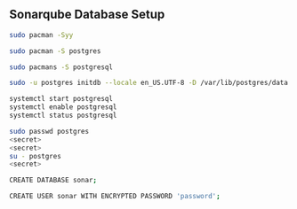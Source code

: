 
## Sonarqube Database Setup

```bash
sudo pacman -Syy
```

```bash
sudo pacman -S postgres
```

```bash
sudo pacmans -S postgresql
```

```bash
sudo -u postgres initdb --locale en_US.UTF-8 -D /var/lib/postgres/data
```

```bash
systemctl start postgresql
systemctl enable postgresql
systemctl status postgresql
```

```bash
sudo passwd postgres
<secret>
<secret>
su - postgres
<secret>
```

```bash
CREATE DATABASE sonar;
```

```bash
CREATE USER sonar WITH ENCRYPTED PASSWORD 'password';
```
